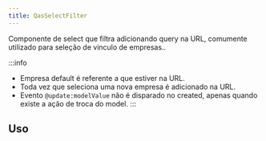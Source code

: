 ```yaml
---
title: QasSelectFilter
---
```


Componente de select que filtra adicionando query na URL, comumente utilizado para seleção de vinculo de empresas..

<doc-api file="select-filter/QasSelectFilter" name="QasSelectFilter" />

:::info
- Empresa default é referente a que estiver na URL.
- Toda vez que seleciona uma nova empresa é adicionado na URL.
- Evento `@update:modelValue` não é disparado no created, apenas quando existe a ação de troca do model.
:::

## Uso
<doc-example file="QasSelectFilter/Basic" title="Básico" />
<doc-example file="QasSelectFilter/WithListView" title="Com list view" />
